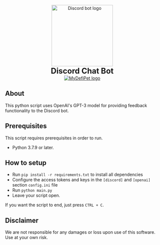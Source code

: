 <p align="center">
    <img src="https://i.pinimg.com/originals/ee/5f/54/ee5f545f99b81b74260342a4c2738ea3.jpg" width="200" alt="Discord bot logo"/><br>
    <b style="font-size:25px">Discord Chat Bot</b><br>
    <a href="https://www.python.org/downloads/release/python-379/"><img src="https://img.shields.io/badge/python-3.7-00a0dc?label=python&style=flat&logo=python" alt="MyDefiPet logo"/></a>
</p>

## About

This python script uses OpenAI's GPT-3 model for providing feedback functionality to the Discord bot.

## Prerequisites
This script requires prerequisites in order to run.

- Python 3.7.9 or later.

## How to setup
- Run `pip install -r requirements.txt` to install all dependencies
- Configure the access tokens and keys in the `[discord]` and `[openai]` section `config.ini` file
- Run `python main.py`
- Leave your script open.

If you want the script to end, just press `CTRL + C`.

## Disclaimer

We are not responsible for any damages or loss upon use of this software. Use at your own risk.